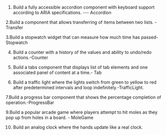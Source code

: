1. Build a fully accessible accordion component with keyboard support according to ARIA specifications. --- Accordion

2.Build a component that allows transferring of items between two lists. - Transfer

3.Build a stopwatch widget that can measure how much time has passed- Stopwatch

4. Build a counter with a history of the values and ability to undo/redo actions.-Counter

5. Build a tabs component that displays list of tab elements and one associated panel of content   at a time.- Tab

6. Build a traffic light where the lights switch from green to yellow to red after predetermined intervals and loop indefinitely.-TrafficLight.

7.Build a progress bar component that shows the percentage completion of operation.-ProgressBar

9.Build a popular arcade game where players attempt to hit moles as they pop up from holes in a board. - MoleGame

10. Build an analog clock where the hands update like a real clock.